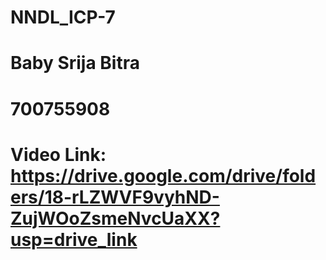 # NNDL_ICP-7
# Baby Srija Bitra
# 700755908
# Video Link: https://drive.google.com/drive/folders/18-rLZWVF9vyhND-ZujWOoZsmeNvcUaXX?usp=drive_link
